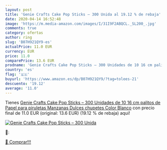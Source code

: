 ```yaml
---
layout: post
title: 'Genie Crafts Cake Pop Sticks – 300 Unida al 19.12 % de rebaja'
date: 2020-04-14 16:52:48
image: 'https://m.media-amazon.com/images/I/31I9F2ABQCL._SL200_.jpg'
comments: true
category: ofertas
author: ring
slug: 'B07H921QY9-es'
actualPrice: 11.0 EUR
currency: EUR
price: 11.0
comparePrice: 13.6 EUR
prodname: 'Genie Crafts Cake Pop Sticks – 300 Unidades de 10 16 cm palitos de Papel para piruletas  Manzanas Dulces  chupetes  Color Blanco'
country: 'es'
flag: '🇪🇸'
buyurl: 'https://www.amazon.es/dp/B07H921QY9/?tag=tolees-21'
descuento: '19.12'
average: '11.0'
---
```


Tienes [Genie Crafts Cake Pop Sticks – 300 Unidades de 10 16 cm palitos de Papel para piruletas  Manzanas Dulces  chupetes  Color Blanco](https://www.amazon.es/dp/B07H921QY9/?tag=tolees-21) con precio final de  11.0 EUR (original: 13.6 EUR) (19.12 %  de rebaja) aqui!

[![Genie Crafts Cake Pop Sticks – 300 Unida](https://m.media-amazon.com/images/I/31I9F2ABQCL._SL200_.jpg)](https://www.amazon.es/dp/B07H921QY9/?tag=tolees-21)

🔎:


[🛒 Comprar!!!](https://www.amazon.es/dp/B07H921QY9/?tag=tolees-21)
